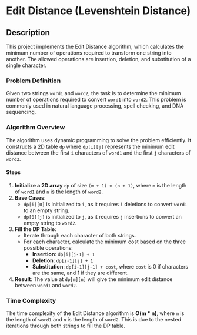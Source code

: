 
# Edit Distance (Levenshtein Distance)

## Description

This project implements the Edit Distance algorithm, which calculates the minimum number of operations required to transform one string into another. The allowed operations are insertion, deletion, and substitution of a single character.

### Problem Definition

Given two strings `word1` and `word2`, the task is to determine the minimum number of operations required to convert `word1` into `word2`. This problem is commonly used in natural language processing, spell checking, and DNA sequencing.

### Algorithm Overview

The algorithm uses dynamic programming to solve the problem efficiently. It constructs a 2D table `dp` where `dp[i][j]` represents the minimum edit distance between the first `i` characters of `word1` and the first `j` characters of `word2`.

#### Steps
1. **Initialize a 2D array** `dp` of size `(m + 1) x (n + 1)`, where `m` is the length of `word1` and `n` is the length of `word2`.
2. **Base Cases**:
   - `dp[i][0]` is initialized to `i`, as it requires `i` deletions to convert `word1` to an empty string.
   - `dp[0][j]` is initialized to `j`, as it requires `j` insertions to convert an empty string to `word2`.
3. **Fill the DP Table**:
   - Iterate through each character of both strings.
   - For each character, calculate the minimum cost based on the three possible operations:
     - **Insertion**: `dp[i][j-1] + 1`
     - **Deletion**: `dp[i-1][j] + 1`
     - **Substitution**: `dp[i-1][j-1] + cost`, where `cost` is 0 if characters are the same, and 1 if they are different.
4. **Result**: The value at `dp[m][n]` will give the minimum edit distance between `word1` and `word2`.

### Time Complexity

The time complexity of the Edit Distance algorithm is **O(m * n)**, where `m` is the length of `word1` and `n` is the length of `word2`. This is due to the nested iterations through both strings to fill the DP table.
